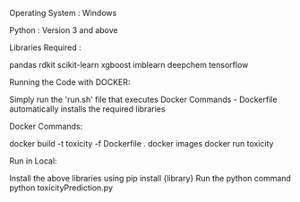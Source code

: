 Operating System : Windows

Python : Version 3 and above

Libraries Required :

pandas
rdkit
scikit-learn
xgboost
imblearn
deepchem
tensorflow

Running the Code with DOCKER:

Simply run the 'run.sh' file that executes Docker Commands
    - Dockerfile automatically installs the required libraries

Docker Commands:

docker build -t toxicity -f Dockerfile .
docker images
docker run toxicity

Run in Local:

Install the above libraries using
    pip install {library}
Run the python command
    python toxicityPrediction.py